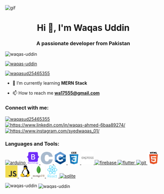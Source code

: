 <img src="https://media.giphy.com/media/v1.Y2lkPTc5MGI3NjExcGk4YzA0dTM3dTY2OHhuNXF6cm0zZHBhOGV0a243YzVhMnRkNzZtOSZlcD12MV9naWZzX3NlYXJjaCZjdD1n/S9d8XB557e8phGLBVS/giphy.gif" alt="gif">

<h1 align="center">Hi 👋, I'm Waqas Uddin</h1>
<h3 align="center">A passionate developer from Pakistan</h3>

<p align="left"> <img src="https://komarev.com/ghpvc/?username=waqas-uddin&label=Profile%20views&color=0e75b6&style=flat" alt="waqas-uddin" /> </p>

<p align="left"> <a href="https://github.com/ryo-ma/github-profile-trophy"><img src="https://github-profile-trophy.vercel.app/?username=waqas-uddin" alt="waqas-uddin" /></a> </p>

<p align="left"> <a href="https://twitter.com/waqasud25465355" target="blank"><img src="https://img.shields.io/twitter/follow/waqasud25465355?logo=twitter&style=for-the-badge" alt="waqasud25465355" /></a> </p>

- 🌱 I’m currently learning **MERN Stack**

- 📫 How to reach me **wa17555@gmail.com**

<h3 align="left">Connect with me:</h3>
<p align="left">
<a href="https://twitter.com/waqasud25465355" target="blank"><img align="center" src="https://raw.githubusercontent.com/rahuldkjain/github-profile-readme-generator/master/src/images/icons/Social/twitter.svg" alt="waqasud25465355" height="30" width="40" /></a>
<a href="https://linkedin.com/in/https://www.linkedin.com/in/waqas-ahmed-6baa89274/" target="blank"><img align="center" src="https://raw.githubusercontent.com/rahuldkjain/github-profile-readme-generator/master/src/images/icons/Social/linked-in-alt.svg" alt="https://www.linkedin.com/in/waqas-ahmed-6baa89274/" height="30" width="40" /></a>
<a href="https://instagram.com/https://www.instagram.com/syedwaqas_01/" target="blank"><img align="center" src="https://raw.githubusercontent.com/rahuldkjain/github-profile-readme-generator/master/src/images/icons/Social/instagram.svg" alt="https://www.instagram.com/syedwaqas_01/" height="30" width="40" /></a>
</p>

<h3 align="left">Languages and Tools:</h3>
<p align="left"> <a href="https://www.arduino.cc/" target="_blank" rel="noreferrer"> <img src="https://cdn.worldvectorlogo.com/logos/arduino-1.svg" alt="arduino" width="40" height="40"/> </a> <a href="https://getbootstrap.com" target="_blank" rel="noreferrer"> <img src="https://raw.githubusercontent.com/devicons/devicon/master/icons/bootstrap/bootstrap-plain-wordmark.svg" alt="bootstrap" width="40" height="40"/> </a> <a href="https://www.cprogramming.com/" target="_blank" rel="noreferrer"> <img src="https://raw.githubusercontent.com/devicons/devicon/master/icons/c/c-original.svg" alt="c" width="40" height="40"/> </a> <a href="https://www.w3schools.com/cpp/" target="_blank" rel="noreferrer"> <img src="https://raw.githubusercontent.com/devicons/devicon/master/icons/cplusplus/cplusplus-original.svg" alt="cplusplus" width="40" height="40"/> </a> <a href="https://www.w3schools.com/css/" target="_blank" rel="noreferrer"> <img src="https://raw.githubusercontent.com/devicons/devicon/master/icons/css3/css3-original-wordmark.svg" alt="css3" width="40" height="40"/> </a> <a href="https://expressjs.com" target="_blank" rel="noreferrer"> <img src="https://raw.githubusercontent.com/devicons/devicon/master/icons/express/express-original-wordmark.svg" alt="express" width="40" height="40"/> </a> <a href="https://firebase.google.com/" target="_blank" rel="noreferrer"> <img src="https://www.vectorlogo.zone/logos/firebase/firebase-icon.svg" alt="firebase" width="40" height="40"/> </a> <a href="https://flutter.dev" target="_blank" rel="noreferrer"> <img src="https://www.vectorlogo.zone/logos/flutterio/flutterio-icon.svg" alt="flutter" width="40" height="40"/> </a> <a href="https://git-scm.com/" target="_blank" rel="noreferrer"> <img src="https://www.vectorlogo.zone/logos/git-scm/git-scm-icon.svg" alt="git" width="40" height="40"/> </a> <a href="https://www.w3.org/html/" target="_blank" rel="noreferrer"> <img src="https://raw.githubusercontent.com/devicons/devicon/master/icons/html5/html5-original-wordmark.svg" alt="html5" width="40" height="40"/> </a> <a href="https://developer.mozilla.org/en-US/docs/Web/JavaScript" target="_blank" rel="noreferrer"> <img src="https://raw.githubusercontent.com/devicons/devicon/master/icons/javascript/javascript-original.svg" alt="javascript" width="40" height="40"/> </a> <a href="https://www.linux.org/" target="_blank" rel="noreferrer"> <img src="https://raw.githubusercontent.com/devicons/devicon/master/icons/linux/linux-original.svg" alt="linux" width="40" height="40"/> </a> <a href="https://www.mongodb.com/" target="_blank" rel="noreferrer"> <img src="https://raw.githubusercontent.com/devicons/devicon/master/icons/mongodb/mongodb-original-wordmark.svg" alt="mongodb" width="40" height="40"/> </a> <a href="https://reactjs.org/" target="_blank" rel="noreferrer"> <img src="https://raw.githubusercontent.com/devicons/devicon/master/icons/react/react-original-wordmark.svg" alt="react" width="40" height="40"/> </a> <a href="https://www.sqlite.org/" target="_blank" rel="noreferrer"> <img src="https://www.vectorlogo.zone/logos/sqlite/sqlite-icon.svg" alt="sqlite" width="40" height="40"/> </a> </p>

<p><img align="left" src="https://github-readme-stats.vercel.app/api/top-langs?username=waqas-uddin&show_icons=true&locale=en&layout=compact" alt="waqas-uddin" /></p>

<p>&nbsp;<img align="center" src="https://github-readme-stats.vercel.app/api?username=waqas-uddin&show_icons=true&locale=en" alt="waqas-uddin" /></p>
